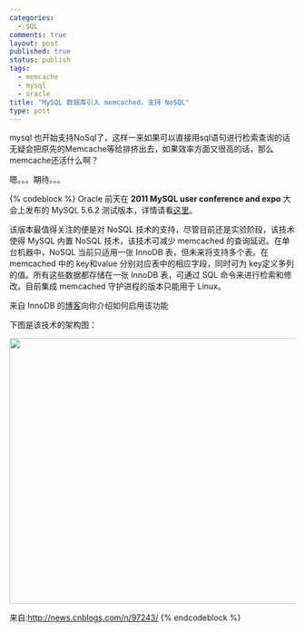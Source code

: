 ```yaml
--- 
categories: 
  - SQL
comments: true
layout: post
published: true
status: publish
tags: 
  - memcache
  - mysql
  - oracle
title: "MySQL 数据库引入 memcached，支持 NoSQL"
type: post
---
```

mysql 也开始支持NoSql了，这样一来如果可以直接用sql语句进行检索查询的话无疑会把原先的Memcache等给排挤出去，如果效率方面又很高的话，那么memcache还活什么啊？

嗯。。。期待。。。

{% codeblock %}
Oracle 前天在 <strong>2011 MySQL user conference and expo</strong> 大会上发布的 MySQL 5.6.2 测试版本，详情请看<a href="http://www.oschina.net/news/17118/mysql-5-6-2-dev">这里</a>。

该版本最值得关注的便是对 NoSQL 技术的支持，尽管目前还是实验阶段，该技术使得 MySQL 内置 NoSQL 技术，该技术可减少 memcached 的查询延迟。在单台机器中，NoSQL 当前只适用一张 InnoDB 表，但未来将支持多个表。在 memcached 中的 key和value 分别对应表中的相应字段，同时可为 key定义多列的值。所有这些数据都存储在一张 InnoDB 表，可通过 SQL 命令来进行检索和修改。目前集成 memcached 守护进程的版本只能用于 Linux。

来自 InnoDB 的<a href="http://blogs.innodb.com/wp/2011/04/get-started-with-innodb-memcached-daemon-plugin/" target="_blank">博客</a>向你介绍如何启用该功能

下图是该技术的架构图：

<img src="http://pic003.cnblogs.com/2011/66372/201104/2011041310182092.jpg" alt="" width="627" height="468">

来自:<a href="http://news.cnblogs.com/n/97243/">http://news.cnblogs.com/n/97243/</a>
{% endcodeblock %}
